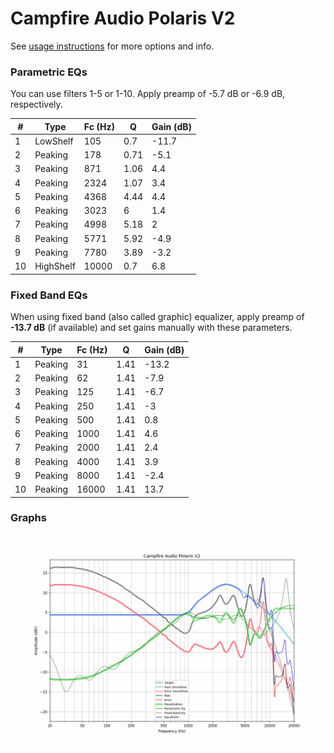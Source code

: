 # Campfire Audio Polaris V2
See [usage instructions](https://github.com/jaakkopasanen/AutoEq#usage) for more options and info.

### Parametric EQs
You can use filters 1-5 or 1-10. Apply preamp of -5.7 dB or -6.9 dB, respectively.

|   # | Type      |   Fc (Hz) |    Q |   Gain (dB) |
|-----|-----------|-----------|------|-------------|
|   1 | LowShelf  |       105 | 0.7  |       -11.7 |
|   2 | Peaking   |       178 | 0.71 |        -5.1 |
|   3 | Peaking   |       871 | 1.06 |         4.4 |
|   4 | Peaking   |      2324 | 1.07 |         3.4 |
|   5 | Peaking   |      4368 | 4.44 |         4.4 |
|   6 | Peaking   |      3023 | 6    |         1.4 |
|   7 | Peaking   |      4998 | 5.18 |         2   |
|   8 | Peaking   |      5771 | 5.92 |        -4.9 |
|   9 | Peaking   |      7780 | 3.89 |        -3.2 |
|  10 | HighShelf |     10000 | 0.7  |         6.8 |

### Fixed Band EQs
When using fixed band (also called graphic) equalizer, apply preamp of **-13.7 dB** (if available) and set gains manually with these parameters.

|   # | Type    |   Fc (Hz) |    Q |   Gain (dB) |
|-----|---------|-----------|------|-------------|
|   1 | Peaking |        31 | 1.41 |       -13.2 |
|   2 | Peaking |        62 | 1.41 |        -7.9 |
|   3 | Peaking |       125 | 1.41 |        -6.7 |
|   4 | Peaking |       250 | 1.41 |        -3   |
|   5 | Peaking |       500 | 1.41 |         0.8 |
|   6 | Peaking |      1000 | 1.41 |         4.6 |
|   7 | Peaking |      2000 | 1.41 |         2.4 |
|   8 | Peaking |      4000 | 1.41 |         3.9 |
|   9 | Peaking |      8000 | 1.41 |        -2.4 |
|  10 | Peaking |     16000 | 1.41 |        13.7 |

### Graphs
![](./Campfire%20Audio%20Polaris%20V2.png)
